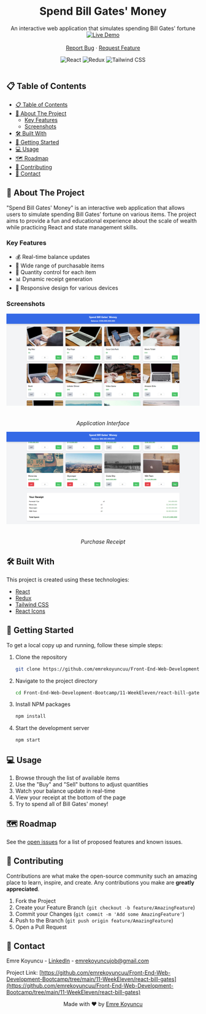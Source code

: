 <div align="center">

  <h1 align="center">Spend Bill Gates' Money</h1>

  <p align="center">
    An interactive web application that simulates spending Bill Gates' fortune
    <br />
    <a href="https://emre-bill-gates.netlify.app/" target="_blank">
      <img src="https://img.shields.io/badge/LIVE%20DEMO-Click%20Here-brightgreen?style=for-the-badge&logo=netlify" alt="Live Demo" height="50">
    </a>
    <br />
    <br />
    <a href="https://github.com/emrekoyuncuu/Front-End-Web-Development-Bootcamp/issues">Report Bug</a>
    ·
    <a href="https://github.com/emrekoyuncuu/Front-End-Web-Development-Bootcamp/issues">Request Feature</a>
  </p>

  <div align="center">
    <img src="https://img.shields.io/badge/React-20232A?style=for-the-badge&logo=react&logoColor=61DAFB" alt="React">
    <img src="https://img.shields.io/badge/Redux-593D88?style=for-the-badge&logo=redux&logoColor=white" alt="Redux">
    <img src="https://img.shields.io/badge/Tailwind_CSS-38B2AC?style=for-the-badge&logo=tailwind-css&logoColor=white" alt="Tailwind CSS">
  </div>
</div>

<br />

## 📋 Table of Contents

- [📋 Table of Contents](#-table-of-contents)
- [🚀 About The Project](#-about-the-project)
  - [Key Features](#key-features)
  - [Screenshots](#screenshots)
- [🛠️ Built With](#️-built-with)
- [🏁 Getting Started](#-getting-started)
- [💻 Usage](#-usage)
- [🗺️ Roadmap](#️-roadmap)
- [🤝 Contributing](#-contributing)
- [📧 Contact](#-contact)

## 🚀 About The Project

"Spend Bill Gates' Money" is an interactive web application that allows users to simulate spending Bill Gates' fortune on various items. The project aims to provide a fun and educational experience about the scale of wealth while practicing React and state management skills.

### Key Features

- 💰 Real-time balance updates
- 🛒 Wide range of purchasable items
- 🧮 Quantity control for each item
- 📊 Dynamic receipt generation
- 💼 Responsive design for various devices

### Screenshots

<div align="center">
  <img src="https://github.com/emrekoyuncuu/Front-End-Web-Development-Bootcamp/blob/main/11-WeekEleven/react-bill-gates/public/screenshot1.png" alt="Application Interface" width="800" style="max-width: 100%; height: auto; margin-bottom: 20px;">
  <p><em>Application Interface</em></p>

  <img src="https://github.com/emrekoyuncuu/Front-End-Web-Development-Bootcamp/blob/main/11-WeekEleven/react-bill-gates/public/screenshot2.png" alt="Purchase Receipt" width="800" style="max-width: 100%; height: auto; margin-bottom: 20px;">
  <p><em>Purchase Receipt</em></p>
</div>

## 🛠️ Built With

This project is created using these technologies:

- [React](https://reactjs.org/)
- [Redux](https://redux.js.org/)
- [Tailwind CSS](https://tailwindcss.com/)
- [React Icons](https://react-icons.github.io/react-icons/)

## 🏁 Getting Started

To get a local copy up and running, follow these simple steps:

1. Clone the repository
   ```sh
   git clone https://github.com/emrekoyuncuu/Front-End-Web-Development-Bootcamp.git
   ```
2. Navigate to the project directory
   ```sh
   cd Front-End-Web-Development-Bootcamp/11-WeekEleven/react-bill-gates
   ```
3. Install NPM packages
   ```sh
   npm install
   ```
4. Start the development server
   ```sh
   npm start
   ```

## 💻 Usage

1. Browse through the list of available items
2. Use the "Buy" and "Sell" buttons to adjust quantities
3. Watch your balance update in real-time
4. View your receipt at the bottom of the page
5. Try to spend all of Bill Gates' money!

## 🗺️ Roadmap

See the [open issues](https://github.com/emrekoyuncuu/Front-End-Web-Development-Bootcamp/issues) for a list of proposed features and known issues.

## 🤝 Contributing

Contributions are what make the open-source community such an amazing place to learn, inspire, and create. Any contributions you make are **greatly appreciated**.

1. Fork the Project
2. Create your Feature Branch (```git checkout -b feature/AmazingFeature```)
3. Commit your Changes (```git commit -m 'Add some AmazingFeature'```)
4. Push to the Branch (```git push origin feature/AmazingFeature```)
5. Open a Pull Request

## 📧 Contact

Emre Koyuncu - [LinkedIn](https://www.linkedin.com/in/emrekoyuncuu/) - emrekoyuncujob@gmail.com

Project Link: [https://github.com/emrekoyuncuu/Front-End-Web-Development-Bootcamp/tree/main/11-WeekEleven/react-bill-gates](https://github.com/emrekoyuncuu/Front-End-Web-Development-Bootcamp/tree/main/11-WeekEleven/react-bill-gates)

<div align="center">
  Made with ❤️ by <a href="https://github.com/emrekoyuncuu">Emre Koyuncu</a>
</div>